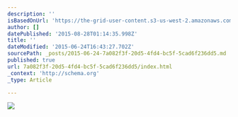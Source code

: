 ```yaml
---
description: ''
isBasedOnUrl: 'https://the-grid-user-content.s3-us-west-2.amazonaws.com/b81422fa-ac7c-458f-a9c6-4ecb0e45e728.png'
author: []
datePublished: '2015-08-28T01:14:35.998Z'
title: ''
dateModified: '2015-06-24T16:43:27.702Z'
sourcePath: _posts/2015-06-24-7a082f3f-20d5-4fd4-bc5f-5cad6f236dd5.md
published: true
url: 7a082f3f-20d5-4fd4-bc5f-5cad6f236dd5/index.html
_context: 'http://schema.org'
_type: Article

---
```

![](https://the-grid-user-content.s3-us-west-2.amazonaws.com/b81422fa-ac7c-458f-a9c6-4ecb0e45e728.png)